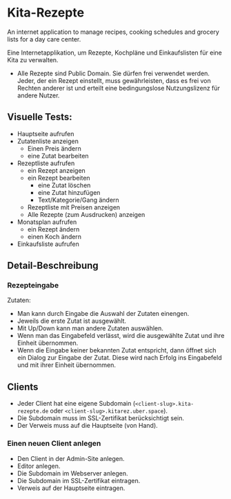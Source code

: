 # Kita-Rezepte
An internet application to manage recipes, cooking schedules and grocery lists for a day care center.

Eine Internetapplikation, um Rezepte, Kochpläne und Einkaufslisten für eine Kita zu verwalten.

- Alle Rezepte sind Public Domain. Sie dürfen frei verwendet werden. Jeder, der ein Rezept einstellt, muss gewährleisten, dass es frei von Rechten anderer ist und erteilt eine bedingungslose Nutzungslizenz für andere Nutzer.

## Visuelle Tests:
* Hauptseite aufrufen
* Zutatenliste anzeigen
    * Einen Preis ändern
    * eine Zutat bearbeiten
* Rezeptliste aufrufen
    * ein Rezept anzeigen
    * ein Rezept bearbeiten
        * eine Zutat löschen
        * eine Zutat hinzufügen
        * Text/Kategorie/Gang ändern
    * Rezeptliste mit Preisen anzeigen
    * Alle Rezepte (zum Ausdrucken) anzeigen
* Monatsplan aufrufen
    * ein Rezept ändern
    * einen Koch ändern
* Einkaufsliste aufrufen 


## Detail-Beschreibung
### Rezepteingabe
Zutaten:
- Man kann durch Eingabe die Auswahl der Zutaten einengen.
- Jeweils die erste Zutat ist ausgewählt.
- Mit Up/Down kann man andere Zutaten auswählen.
- Wenn man das Eingabefeld verlässt, wird die ausgewählte Zutat und ihre Einheit übernommen.
- Wenn die Eingabe keiner bekannten Zutat entspricht, dann öffnet sich ein Dialog zur Eingabe der Zutat. Diese wird nach Erfolg ins Eingabefeld und mit ihrer Einheit übernommen. 

## Clients
- Jeder Client hat eine eigene Subdomain (`<client-slug>.kita-rezepte.de` oder `<client-slug>.kitarez.uber.space`).
- Die Subdomain muss im SSL-Zertifikat berücksichtigt sein.
- Der Verweis muss auf die Hauptseite (von Hand).

### Einen neuen Client anlegen
- Den Client in der Admin-Site anlegen.
- Editor anlegen.
- Die Subdomain im Webserver anlegen.
- Die Subdomain im SSL-Zertifikat eintragen.
- Verweis auf der Hauptseite eintragen.

